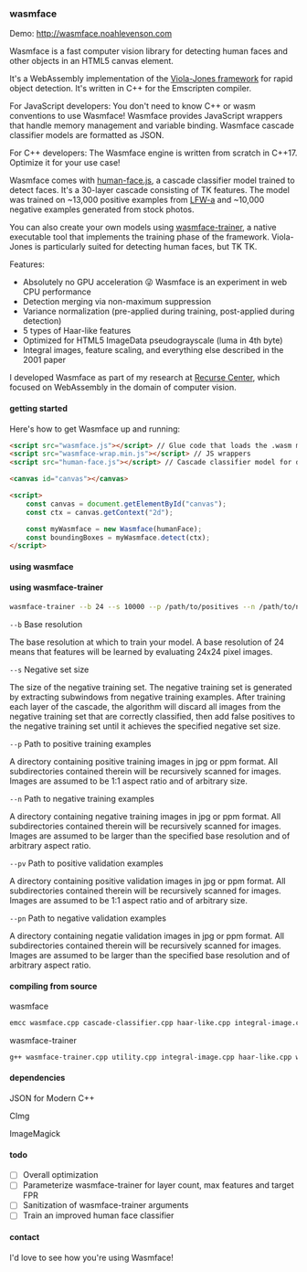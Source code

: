 ### wasmface

Demo: http://wasmface.noahlevenson.com

Wasmface is a fast computer vision library for detecting human faces and other objects in an HTML5 canvas element.

It's a WebAssembly implementation of the [Viola-Jones framework](https://www.cs.cmu.edu/~efros/courses/LBMV07/Papers/viola-cvpr-01.pdf) for rapid object detection. It's written in C++ for the Emscripten compiler.

For JavaScript developers: You don't need to know C++ or wasm conventions to use Wasmface! Wasmface provides JavaScript wrappers that handle memory management and variable binding. Wasmface cascade classifier models are formatted as JSON.

For C++ developers: The Wasmface engine is written from scratch in C++17. Optimize it for your use case!

Wasmface comes with [human-face.js](link-goes-here), a cascade classifier model trained to detect faces. It's a 30-layer cascade consisting of TK features. The model was trained on ~13,000 positive examples from [LFW-a](https://www.openu.ac.il/home/hassner/data/lfwa/) and ~10,000 negative examples generated from stock photos.

You can also create your own models using [wasmface-trainer](link-goes-here), a native executable tool that implements the training phase of the framework. Viola-Jones is particularly suited for detecting human faces, but TK TK.

Features:

* Absolutely no GPU acceleration :stuck_out_tongue_winking_eye: Wasmface is an experiment in web CPU performance
* Detection merging via non-maximum suppression
* Variance normalization (pre-applied during training, post-applied during detection)
* 5 types of Haar-like features
* Optimized for HTML5 ImageData pseudograyscale (luma in 4th byte)
* Integral images, feature scaling, and everything else described in the 2001 paper

I developed Wasmface as part of my research at [Recurse Center](https://recurse.com), which focused on WebAssembly in the domain of computer vision.

#### getting started
Here's how to get Wasmface up and running:
```html
<script src="wasmface.js"></script> // Glue code that loads the .wasm module
<script src="wasmface-wrap.min.js"></script> // JS wrappers
<script src="human-face.js"></script> // Cascade classifier model for detecting faces

<canvas id="canvas"></canvas>

<script>
	const canvas = document.getElementById("canvas");
	const ctx = canvas.getContext("2d");

	const myWasmface = new Wasmface(humanFace);
	const boundingBoxes = myWasmface.detect(ctx);
</script>
```

#### using wasmface

#### using wasmface-trainer
```bash
wasmface-trainer --b 24 --s 10000 --p /path/to/positives --n /path/to/negatives --pv /path/to/validation/positives --pn /path/to/validation/negatives
```

`--b` Base resolution

The base resolution at which to train your model. A base resolution of 24 means that features will be learned by evaluating 24x24 pixel images.

`--s` Negative set size

The size of the negative training set. The negative training set is generated by extracting subwindows from negative training examples. After training each layer of the cascade, the algorithm will discard all images from the negative training set that are correctly classified, then add false positives to the negative training set until it achieves the specified negative set size.

`--p` Path to positive training examples 

A directory containing positive training images in jpg or ppm format. All subdirectories contained therein will be recursively scanned for images. Images are assumed to be 1:1 aspect ratio and of arbitrary size.

`--n` Path to negative training examples

A directory containing negative training images in jpg or ppm format. All subdirectories contained therein will be recursively scanned for images. Images are assumed to be larger than the specified base resolution and of arbitrary aspect ratio.

`--pv` Path to positive validation examples

A directory containing positive validation images in jpg or ppm format. All subdirectories contained therein will be recursively scanned for images. Images are assumed to be 1:1 aspect ratio and of arbitrary size.

`--pn` Path to negative validation examples

A directory containing negatie validation images in jpg or ppm format. All subdirectories contained therein will be recursively scanned for images. Images are assumed to be larger than the specified base resolution and of arbitrary aspect ratio.

#### compiling from source
wasmface
```bash
emcc wasmface.cpp cascade-classifier.cpp haar-like.cpp integral-image.cpp strong-classifier.cpp utility.cpp weak-classifier.cpp -s TOTAL_MEMORY=1024MB -s "EXTRA_EXPORTED_RUNTIME_METHODS=['ccall', 'cwrap', 'allocate']" -s WASM=1 -O3 -std=c++1z -o wasmface.js
```
wasmface-trainer
```bash
g++ wasmface-trainer.cpp utility.cpp integral-image.cpp haar-like.cpp weak-classifier.cpp strong-classifier.cpp cascade-classifier.cpp -O3 -lpthread -std=c++17 "-lstdc++fs" -o wasmface-trainer
```
#### dependencies
JSON for Modern C++

CImg

ImageMagick


#### todo
- [ ] Overall optimization
- [ ] Parameterize wasmface-trainer for layer count, max features and target FPR
- [ ] Sanitization of wasmface-trainer arguments
- [ ] Train an improved human face classifier

#### contact
I'd love to see how you're using Wasmface!